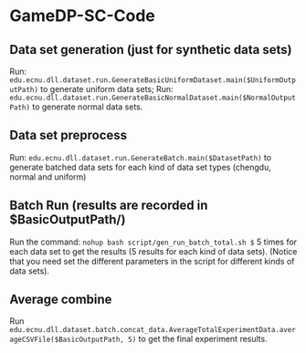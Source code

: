 # GameDP-SC-Code
## Data set generation (just for synthetic data sets)
Run: `edu.ecnu.dll.dataset.run.GenerateBasicUniformDataset.main($UniformOutputPath)` to generate uniform data sets;
Run: `edu.ecnu.dll.dataset.run.GenerateBasicNormalDataset.main($NormalOutputPath)` to generate normal data sets.
 
## Data set preprocess
Run: `edu.ecnu.dll.dataset.run.GenerateBatch.main($DatasetPath)` to generate batched data sets for each kind of data set types (chengdu, normal and uniform)

## Batch Run (results are recorded in $BasicOutputPath/)
Run the command:
`nohup bash script/gen_run_batch_total.sh $` 5 times for each data set to get the results (5 results for each kind of data sets).
(Notice that you need set the different parameters in the script for different kinds of data sets).


## Average combine
Run `edu.ecnu.dll.dataset.batch.concat_data.AverageTotalExperimentData.averageCSVFile($BasicOutputPath, 5)` to get the final experiment results.

